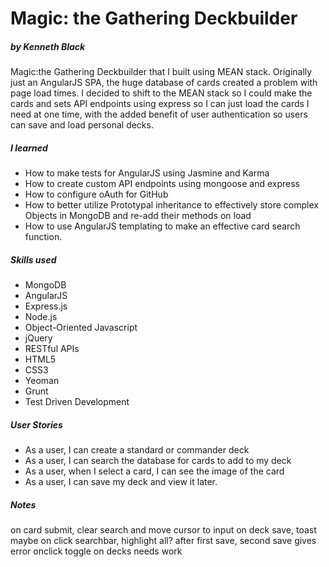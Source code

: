 # Magic: the Gathering Deckbuilder
##### by Kenneth Black

Magic:the Gathering Deckbuilder that I built using MEAN stack. Originally just an AngularJS SPA, the huge database of cards created a problem with page load times. I decided to shift to the MEAN stack so I could make the cards and sets API endpoints using express so I can just load the cards I need at one time, with the added benefit of user authentication so users can save and load personal decks.

##### I learned

 - How to make tests for AngularJS using Jasmine and Karma
 - How to create custom API endpoints using mongoose and express
 - How to configure oAuth for GitHub
 - How to better utilize Prototypal inheritance to effectively store complex Objects in MongoDB and re-add their methods on load
 - How to use AngularJS templating to make an effective card search function.

##### Skills used 

 - MongoDB
 - AngularJS
 - Express.js
 - Node.js
 - Object-Oriented Javascript
 - jQuery
 - RESTful APIs
 - HTML5
 - CSS3
 - Yeoman
 - Grunt
 - Test Driven Development

##### User Stories

 - As a user, I can create a standard or commander deck
 - As a user, I can search the database for cards to add to my deck
 - As a user, when I select a card, I can see the image of the card
 - As a user, I can save my deck and view it later.


##### Notes

on card submit, clear search and move cursor to input
on deck save, toast
maybe on click searchbar, highlight all?
after first save, second save gives error
onclick toggle on decks needs work